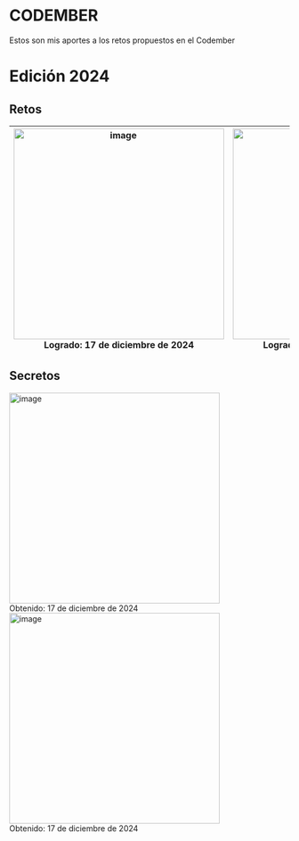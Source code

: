 # CODEMBER
Estos son mis aportes a los retos propuestos en el Codember

# Edición 2024

## Retos

| <img width="378" alt="image" src="https://github.com/user-attachments/assets/40fa85a1-1fb2-4a1b-be81-584846b0dabf" /> <br> Logrado: 17 de diciembre de 2024 | <img width="378" alt="image" src="https://github.com/user-attachments/assets/1e47dd6d-c5c0-41c3-a10a-289733ae1f7c" /> <br> Logrado: 17 de diciembre de 2024 |
| --- | --- |

## Secretos
<img width="378" alt="image" src="https://github.com/user-attachments/assets/7b7bb68d-722c-4b01-bc21-e1e55124edfc" />
<br>
Obtenido: 17 de diciembre de 2024
<br>
<img width="378" alt="image" src="https://github.com/user-attachments/assets/77921cbd-e9ef-48e2-b6be-7b9cca740db9" />
<br>
Obtenido: 17 de diciembre de 2024
<br>
